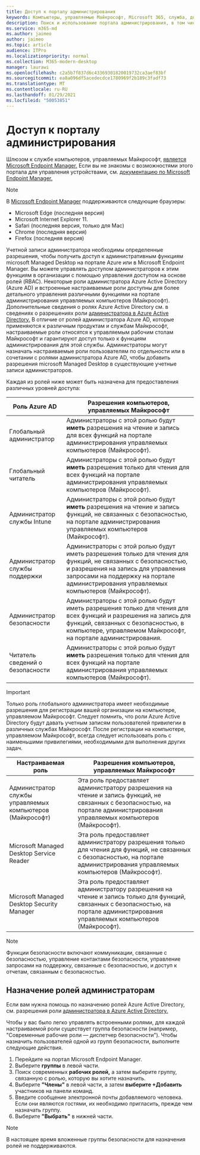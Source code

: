 ```yaml
---
title: Доступ к порталу администрирования
keywords: Компьютеры, управляемые Майкрософт, Microsoft 365, служба, документация
description: Поиск и использование портала администрирования, в том числе управление доступом к нему.
ms.service: m365-md
ms.author: jaimeo
author: jaimeo
ms.topic: article
audience: ITPro
ms.localizationpriority: normal
ms.collection: M365-modern-desktop
manager: laurawi
ms.openlocfilehash: c2a5b7f837d6c43369301820019732ca3aef83bf
ms.sourcegitcommit: ea8a096df5acedecdce1780969f2b189c3fadf73
ms.translationtype: MT
ms.contentlocale: ru-RU
ms.lasthandoff: 01/29/2021
ms.locfileid: "50053851"
---
```

# <a name="access-the-admin-portal"></a>Доступ к порталу администрирования

Шлюзом к службе компьютеров, управляемых Майкрософт, [является Microsoft Endpoint Manager.](https://endpoint.microsoft.com/) Если вы не знакомы с возможностями этого портала для управления устройствами, см. [документацию по Microsoft Endpoint Manager.](https://docs.microsoft.com/mem/)

> [!NOTE]
> В [Microsoft Endpoint Manager](https://endpoint.microsoft.com/) поддерживаются следующие браузеры:
> - Microsoft Edge (последняя версия)
> - Microsoft Internet Explorer 11.
> - Safari (последняя версия, только для Mac)
> - Chrome (последняя версия)
> - Firefox (последняя версия)

Учетной записи администратора необходимы определенные разрешения, чтобы получить доступ к административным функциям microsoft Managed Desktop на портале Azure или в Microsoft Endpoint Manager. Вы можете управлять доступом администраторов к этим функциям в организации с помощью управления доступом на основе ролей (RBAC). Некоторые роли администратора Azure Active Directory (Azure AD) и встроенные настраиваемые роли доступны для более детального управления различными функциями на портале администрирования управляемых компьютеров (Майкрософт). Дополнительные сведения о ролях Azure Active Directory см. в сведениях о разрешениях роли [администратора в Azure Active Directory.](https://docs.microsoft.com/azure/active-directory/users-groups-roles/directory-assign-admin-roles) В отличие от ролей администратора Azure AD, которые применяются к различным продуктам и службам Майкрософт, настраиваемые роли относятся к управляемым рабочим столам Майкрософт и гарантируют доступ только к функциям администрирования для этой службы. Администраторы могут назначать настраиваемые роли пользователям по отдельности или в сочетании с ролями администратора Azure AD, чтобы добавить разрешения microsoft Managed Desktop в существующие учетные записи администраторов.

Каждая из ролей ниже может быть назначена для предоставления различных уровней доступа:

|Роль Azure AD  |Разрешения компьютеров, управляемых Майкрософт  |
|---------|---------|
|Глобальный администратор     | Администраторы с этой ролью будут **иметь** разрешения на чтение и запись для всех функций на портале администрирования управляемых компьютеров (Майкрософт).         |
|Глобальный читатель     | Администраторы с этой ролью будут **иметь** разрешения только для чтения для всех функций на портале администрирования управляемых компьютеров (Майкрософт).         |
|Администратор службы Intune     |  Администраторы с этой ролью будут **иметь** разрешения на чтение и запись функций, не связанных с безопасностью, на портале администрирования управляемых компьютеров (Майкрософт).       |
|Администратор службы поддержки     | Администраторы с этой  ролью будут иметь разрешения только для  чтения для функций, не связанных с безопасностью, и разрешения на запись для управления запросами на поддержку на портале администрирования управляемых компьютеров (Майкрософт).         |
|Администратор безопасности | Администраторы с этой  ролью будут иметь разрешения  только для чтения для всех функций и разрешения на запись для функций, связанных с безопасностью, в компьютере, управляемом Майкрософт, на портале администрирования. |
|Читатель сведений о безопасности |Администраторы с этой ролью будут **иметь** разрешения только для чтения для всех функций на портале администрирования управляемых компьютеров (Майкрософт).|

> [!IMPORTANT]
> Только роль глобального администратора имеет  необходимые разрешения для регистрации вашей организации на компьютере, управляемом Майкрософт. Следует помнить, что роли Azure Active Directory будут давать учетным записям пользователей привилегии в различных службах Майкрософт. После регистрации на компьютере, управляемом Майкрософт, всегда  следует использовать роль с наименьшими привилегиями, необходимыми для выполнения других задач.

 
|Настраиваемая роль  |Разрешения компьютеров, управляемых Майкрософт  |
|---------|---------|
|Администратор службы управляемых компьютеров (Майкрософт)  | Эта роль предоставляет администратору разрешения на  чтение и запись функций, не связанных с безопасностью, на портале администрирования управляемых компьютеров (Майкрософт).  |
|Microsoft Managed Desktop Service Reader | Эта роль предоставляет администратору разрешения только  для чтения для функций, не связанных с безопасностью, на портале администрирования управляемых компьютеров (Майкрософт). |
|Microsoft Managed Desktop Security Manager |Эта роль предоставляет администратору разрешения на  чтение и запись только для функций, связанных с безопасностью, на портале администрирования управляемых компьютеров (Майкрософт).   |

> [!NOTE]
> Функции безопасности включают коммуникации, связанные с безопасностью, управление контактами безопасности, управление запросами на поддержку, связанные с безопасностью, и доступ к отчетам, связанным с безопасностью. 

## <a name="assigning-roles-to-administrators"></a>Назначение ролей администраторам

Если вам нужна помощь по назначению ролей Azure Active Directory, см. разрешения роли [администратора в Azure Active Directory.](https://docs.microsoft.com/azure/active-directory/users-groups-roles/directory-assign-admin-roles)

Чтобы у вас было легко управлять встроенными ролями, для каждой настраиваемой роли существует группа безопасности (например, "Современные рабочие роли — диспетчер безопасности"). Чтобы назначить пользователей одной из групп безопасности, выполните следующие действия.
1.  Перейдите на портал Microsoft Endpoint Manager.
2.  Выберите **группы** в левой части.
3.  Поиск современных **рабочих ролей,** а затем выберите группу, связанную с ролью, которую вы хотите назначить. 
4.  Выберите **"Члены"** в левой части, а затем **выберите +Добавить** участников на панели команд.
5.  Введите сообщение электронной почты добавляемого человека. Если они являются гостями, их необходимо пригласить, прежде чем назначать группу.
6.  Выберите **"Выбрать"** в нижней части.

> [!NOTE]
> В настоящее время вложенные группы безопасности для назначения ролей не поддерживаются. 
